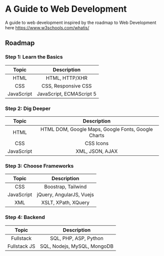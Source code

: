 # A Guide to Web Development

A guide to web development inspired by the roadmap to Web Development here https://www.w3schools.com/whatis/


## Roadmap

### Step 1: Learn the Basics

| Topic      | Description | 
| :-----------: | :-----------: |
| HTML      | HTML, HTTP/XHR       |
| CSS   | CSS, Responsive CSS        |
| JavaScript   | JavaScript, ECMAScript 5 |

### Step 2: Dig Deeper

| Topic      | Description | 
| :-----------: | :-----------: |
| HTML      | HTML DOM, Google Maps, Google Fonts, Google Charts      |
| CSS   | CSS Icons        |
| JavaScript   | XML, JSON, AJAX|

### Step 3: Choose Frameworks

| Topic      | Description | 
| :-----------: | :-----------: |
| CSS      | Boostrap, Tailwind      |
| JavaScript  | jQuery, AngularJS, Vuejs       |
| XML  | XSLT, XPath, XQuery |

### Step 4: Backend

| Topic      | Description | 
| :-----------: | :-----------: |
| Fullstack     | SQL, PHP, ASP, Python     |
| Fullstack JS  | SQL, Nodejs, MySQL, MongoDB      |
